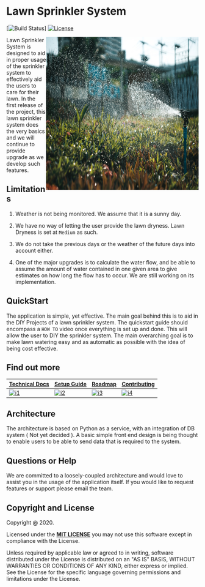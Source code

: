# Lawn Sprinkler System

[![Build Status](https://travis-ci.org/klugjo/hexo-autolinker.svg?branch=master)]
[![License][license-image]][license]

<img src="https://github.com/mohit2530/LawnSprinklerSystem/blob/master/sprinkler.jpeg"
 alt="Sprinkler System" title="Sprinklers" align="right" width="400px" height="400px" />

 Lawn Sprinkler System is designed to aid in proper usage of the sprinkler system to effectively aid the users to care for their lawn. In the first release of the project, this lawn sprinkler system does the very basics and we will continue to provide upgrade as we develop such features.

 ## Limitations

 1. Weather is not being monitored. We assume that it is a sunny day.

 2. We have no way of letting the user provide the lawn dryness. Lawn Dryness is set at `Medium` as such.

 3. We do not take the previous days or the weather of the future days into account either.

 4. One of the major upgrades is to calculate the water flow, and be able to assume the amount of water contained in  one given area to give estimates on how long the flow has to occur. We are still working on its implementation.


 ## QuickStart

The application is simple, yet effective. The main goal behind this is to aid in the DIY Projects of a lawn sprinkler system. The quickstart guide should encompass a `HOW TO` video once everything is set up and done. This will allow the user to DIY the sprinkler system. The main overarching goal is to make lawn watering easy and as automatic as possible with the idea of being cost effective.


## Find out more

| **[Technical Docs][techdocs]**     | **[Setup Guide][setup]**     | **[Roadmap][roadmap]**           | **[Contributing][contributing]**           |
|-------------------------------------|-------------------------------|-----------------------------------|---------------------------------------------|
| [![i1][techdocs-image]][techdocs] | [![i2][setup-image]][setup] | [![i3][roadmap-image]][roadmap] | [![i4][contributing-image]][contributing] |

## Architecture

The architecture is based on Python as a service, with an integration of DB system ( Not yet decided ). A basic simple front end design is being thought to enable users to be able to send data that is required to the system.


## Questions or Help

We are committed to a loosely-coupled architecture and would love to assist you in the usage of the application itself. If you would like to request features or support please email the team.


## Copyright and License

Copyright @ 2020.

Licensed under the **[MIT LICENSE][license]**
you may not use this software except in compliance with the License.

Unless required by applicable law or agreed to in writing, software
distributed under the License is distributed on an "AS IS" BASIS,
WITHOUT WARRANTIES OR CONDITIONS OF ANY KIND, either express or implied.
See the License for the specific language governing permissions and
limitations under the License.



[license-image]: http://img.shields.io/badge/license-Apache--2-blue.svg?style=flat
[license]: https://www.mit.edu/~amini/LICENSE.md

[techdocs-image]: https://d3i6fms1cm1j0i.cloudfront.net/github/images/techdocs.png
[setup-image]: https://d3i6fms1cm1j0i.cloudfront.net/github/images/setup.png
[roadmap-image]: https://d3i6fms1cm1j0i.cloudfront.net/github/images/roadmap.png
[contributing-image]: https://d3i6fms1cm1j0i.cloudfront.net/github/images/contributing.png

[techdocs]: https://github.com/mohit2530/LawnSprinklerSystem
[setup]: https://github.com/mohit2530/LawnSprinklerSystem
[roadmap]: https://github.com/mohit2530/LawnSprinklerSystem
[contributing]: https://github.com/mohit2530/LawnSprinklerSystem